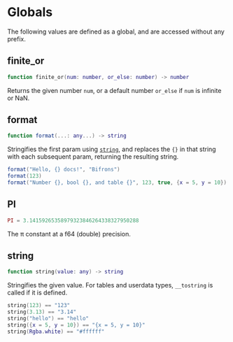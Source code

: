 # Globals

The following values are defined as a global, and are accessed without any prefix.

## finite_or
```lua
function finite_or(num: number, or_else: number) -> number
```

Returns the given number `num`, or a default number `or_else` if `num` is infinite or NaN.

## format
```lua
function format(...: any...) -> string
```

Stringifies the first param using [`string`](#string), and replaces the `{}` in that string with each subsequent param, returning the resulting string.
```lua
format("Hello, {} docs!", "Bifrons")
format(123)
format("Number {}, bool {}, and table {}", 123, true, {x = 5, y = 10})
```

## PI
```lua
PI = 3.14159265358979323846264338327950288
```
The π constant at a f64 (double) precision.

## string
```lua
function string(value: any) -> string
```
Stringifies the given value. For tables and userdata types, `__tostring` is called if it is defined.

```lua
string(123) == "123"
string(3.13) == "3.14"
string("hello") == "hello"
string({x = 5, y = 10}) == "{x = 5, y = 10}"
string(Rgba.white) == "#ffffff"
```
